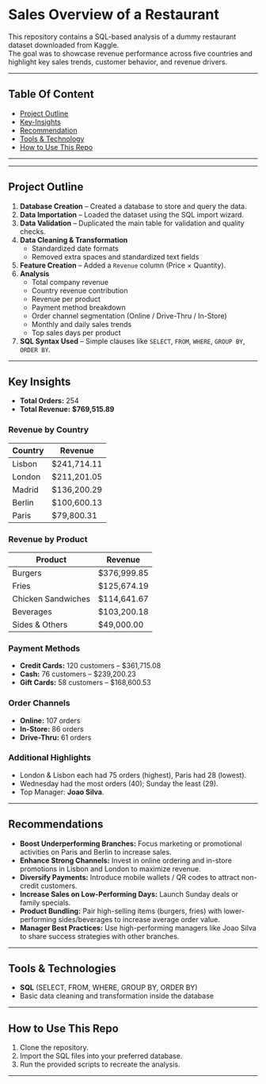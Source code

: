 #  Sales Overview of a Restaurant


This repository contains a SQL-based analysis of a dummy restaurant dataset downloaded from Kaggle.  
The goal was to showcase revenue performance across five countries and highlight key sales trends, customer behavior, and revenue drivers.


--- 
## Table Of Content
* [Project Outline](#Project-Outline)
* [Key-Insights](#Key-Insights)
* [Recommendation](#Recommendation)
* [Tools & Technology](#Tools--Technology)
* [How to Use This Repo](#How-To-Use-This-Repo)


---


---

##  Project Outline

1. **Database Creation** – Created a database to store and query the data.  
2. **Data Importation** – Loaded the dataset using the SQL import wizard.  
3. **Data Validation** – Duplicated the main table for validation and quality checks.  
4. **Data Cleaning & Transformation**  
   - Standardized date formats  
   - Removed extra spaces and standardized text fields  
5. **Feature Creation** – Added a `Revenue` column (Price × Quantity).  
6. **Analysis**  
   - Total company revenue  
   - Country revenue contribution  
   - Revenue per product  
   - Payment method breakdown  
   - Order channel segmentation (Online / Drive-Thru / In-Store)  
   - Monthly and daily sales trends  
   - Top sales days per product  
7. **SQL Syntax Used** – Simple clauses like `SELECT`, `FROM`, `WHERE`, `GROUP BY`, `ORDER BY`.  

---

##  Key Insights

- **Total Orders:** 254  
- **Total Revenue:** **$769,515.89**

### Revenue by Country
| Country | Revenue |
|---------|---------|
| Lisbon  | $241,714.11 |
| London  | $211,201.05 |
| Madrid  | $136,200.29 |
| Berlin  | $100,600.13 |
| Paris   | $79,800.31 |

### Revenue by Product
| Product            | Revenue |
|-------------------|---------|
| Burgers            | $376,999.85 |
| Fries              | $125,674.19 |
| Chicken Sandwiches | $114,641.67 |
| Beverages          | $103,200.18 |
| Sides & Others     | $49,000.00 |

### Payment Methods
- **Credit Cards:** 120 customers – $361,715.08  
- **Cash:** 76 customers – $239,200.23  
- **Gift Cards:** 58 customers – $168,600.53  

### Order Channels
- **Online:** 107 orders  
- **In-Store:** 86 orders  
- **Drive-Thru:** 61 orders  

### Additional Highlights
- London & Lisbon each had 75 orders (highest), Paris had 28 (lowest).  
- Wednesday had the most orders (40); Sunday the least (29).  
- Top Manager: **Joao Silva**.

---

##  Recommendations

- **Boost Underperforming Branches:** Focus marketing or promotional activities on Paris and Berlin to increase sales.  
- **Enhance Strong Channels:** Invest in online ordering and in-store promotions in Lisbon and London to maximize revenue.  
- **Diversify Payments:** Introduce mobile wallets / QR codes to attract non-credit customers.  
- **Increase Sales on Low-Performing Days:** Launch Sunday deals or family specials.  
- **Product Bundling:** Pair high-selling items (burgers, fries) with lower-performing sides/beverages to increase average order value.  
- **Manager Best Practices:** Use high-performing managers like Joao Silva to share success strategies with other branches.  

---

##  Tools & Technologies

- **SQL** (SELECT, FROM, WHERE, GROUP BY, ORDER BY)  
- Basic data cleaning and transformation inside the database  

---

##  How to Use This Repo

1. Clone the repository.  
2. Import the SQL files into your preferred database.  
3. Run the provided scripts to recreate the analysis.  

---



